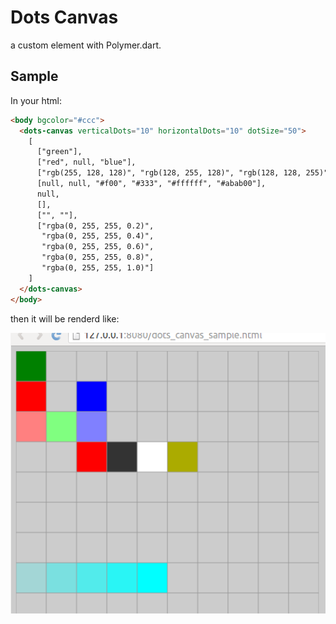 Dots Canvas
============

a custom element with Polymer.dart.

Sample
-------

In your html:

```html
<body bgcolor="#ccc">
  <dots-canvas verticalDots="10" horizontalDots="10" dotSize="50">
    [
      ["green"],
      ["red", null, "blue"],
      ["rgb(255, 128, 128)", "rgb(128, 255, 128)", "rgb(128, 128, 255)"],
      [null, null, "#f00", "#333", "#ffffff", "#abab00"],
      null,
      [],
      ["", ""],
      ["rgba(0, 255, 255, 0.2)",
       "rgba(0, 255, 255, 0.4)",
       "rgba(0, 255, 255, 0.6)",
       "rgba(0, 255, 255, 0.8)",
       "rgba(0, 255, 255, 1.0)"]
    ]
  </dots-canvas>
</body>
```

then it will be renderd like:

![the sample of screenshot](img/screenshot1.png)
